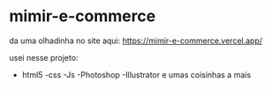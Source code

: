 ﻿# mimir-e-commerce
da uma olhadinha no site aqui:
https://mimir-e-commerce.vercel.app/  

usei nesse projeto:
- html5
-css
-Js
-Photoshop
-Illustrator
e umas coisinhas a mais
